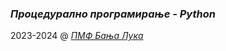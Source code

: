 ### _Процедурално програмирање - Python_

2023-2024 @ _[ПМФ Бања Лука](https://pmf.unibl.org/ "Природно-математички факултет Бања Лука")_
